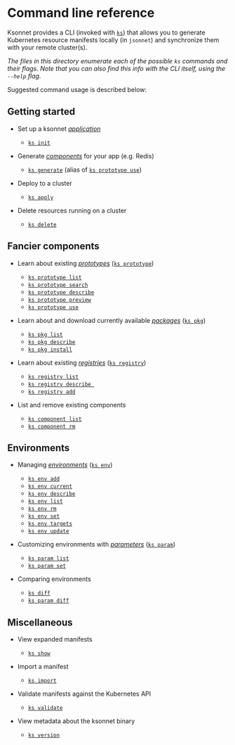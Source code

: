 # Command line reference

Ksonnet provides a CLI (invoked with [`ks`](ks.md)) that allows you to generate Kubernetes resource manifests locally (in `jsonnet`) and synchronize them with your remote cluster(s).

*The files in this directory enumerate each of the possible `ks` commands and their flags. Note that you can also find this info with the CLI itself, using the `--help` flag.*

Suggested command usage is described below:

## Getting started

* Set up a ksonnet [*application*](/docs/concepts.md#application)
  * [`ks init`](ks_init.md)

* Generate [*components*](/docs/concepts.md#component) for your app (e.g. Redis)
  * [`ks generate`](ks_generate.md) (alias of [`ks prototype use`](ks_prototype_use.md))

* Deploy to a cluster
  * [`ks apply`](ks_apply.md)

* Delete resources running on a cluster
  * [`ks delete`](ks_delete.md)  

## Fancier components

* Learn about existing [*prototypes*](/docs/concepts.md#prototype) ([`ks prototype`](ks_prototype.md))
  * [`ks prototype list`](ks_prototype_list.md)
  * [`ks prototype search`](ks_prototype_search.md)
  * [`ks prototype describe`](ks_prototype_describe.md)
  * [`ks prototype preview`](ks_prototype_preview.md)
  * [`ks prototype use`](ks_prototype_use.md)

* Learn about and download currently available [*packages*](/docs/concepts.md#package) ([`ks pkg`](ks_pkg.md))
  * [`ks pkg list`](ks_pkg_list.md)
  * [`ks pkg describe`](ks_pkg_describe.md)
  * [`ks pkg install`](ks_pkg_install.md)

* Learn about existing [*registries*](/docs/concepts.md#registry) ([`ks registry`](ks_registry.md))
  * [`ks registry list`](ks_registry_list.md)
  * [`ks registry describe `](ks_registry_describe.md)
  * [`ks registry add`](ks_registry_add.md)

* List and remove existing components
  * [`ks component list`](ks_component_list.md)
  * [`ks component rm`](ks_component_rm.md)

## Environments

* Managing [*environments*](/docs/concepts.md#environment) ([`ks env`](ks_env.md))
  * [`ks env add`](ks_env_add.md)
  * [`ks env current`](ks_env_current.md)
  * [`ks env describe`](ks_env_describe.md)
  * [`ks env list`](ks_env_list.md)
  * [`ks env rm`](ks_env_rm.md)
  * [`ks env set`](ks_env_set.md)
  * [`ks env targets`](ks_env_targets.md)
  * [`ks env update`](ks_env_update.md)

* Customizing environments with [*parameters*](/docs/concepts.md#parameter) ([`ks param`](ks_param.md))
  * [`ks param list`](ks_param_list.md)
  * [`ks param set`](ks_param_set.md)

* Comparing environments
  * [`ks diff`](ks_diff.md)
  * [`ks param diff`](ks_param_diff.md)

## Miscellaneous

* View expanded manifests
  * [`ks show`](ks_show.md)

* Import a manifest
  * [`ks import`](ks_import.md)

* Validate manifests against the Kubernetes API
  * [`ks validate`](ks_validate.md)

* View metadata about the ksonnet binary
  * [`ks version`](ks_version.md)
